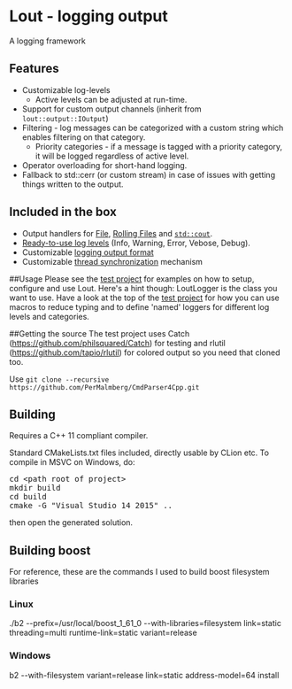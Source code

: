 # Lout - logging output
A logging framework

## Features
* Customizable log-levels
  * Active levels can be adjusted at run-time.
* Support for custom output channels (inherit from `lout::output::IOutput`)
* Filtering - log messages can be categorized with a custom string which enables filtering on that category.
  * Priority categories - if a message is tagged with a priority category, it will be logged regardless of active level.
* Operator overloading for short-hand logging.
* Fallback to std::cerr (or custom stream) in case of issues with getting things written to the output.

## Included in the box
* Output handlers for [File](https://github.com/PerMalmberg/lout/blob/master/lout/dist/include/output/FileOutput.h), [Rolling Files](https://github.com/PerMalmberg/lout/blob/master/lout/dist/include/output/RollingFile.h) and [`std::cout`](https://github.com/PerMalmberg/lout/blob/master/lout/dist/include/output/StdOutput.h).
* [Ready-to-use log levels](https://github.com/PerMalmberg/lout/blob/master/lout/dist/include/loglevel/defaultLevels.h) (Info, Warning, Error, Vebose, Debug).
* Customizable [logging output format](https://github.com/PerMalmberg/lout/blob/master/lout/dist/include/formatting/IFormatter.h)
* Customizable [thread synchronization](https://github.com/PerMalmberg/lout/blob/master/lout/dist/include/threading/Lock.h) mechanism

##Usage
Please see the [test project](https://github.com/PerMalmberg/lout/blob/master/test/test.cpp) for examples on how to setup, configure and use Lout.
Here's a hint though: LoutLogger is the class you want to use. Have a look at the top of the [test project](https://github.com/PerMalmberg/lout/blob/master/test/test.cpp) for how you can
use macros to reduce typing and to define 'named' loggers for different log levels and categories.

##Getting the source
The test project uses Catch (https://github.com/philsquared/Catch) for testing and rlutil (https://github.com/tapio/rlutil) for colored output so you need that cloned too.

Use `git clone --recursive https://github.com/PerMalmberg/CmdParser4Cpp.git`


## Building
Requires a C++ 11 compliant compiler.

Standard CMakeLists.txt files included, directly usable by CLion etc.
To compile in MSVC on Windows, do:
<pre>
cd &lt;path root of project&gt;
mkdir build
cd build
cmake -G "Visual Studio 14 2015" ..
</pre>
then open the generated solution.

## Building boost
For reference, these are the commands I used to build boost filesystem libraries

### Linux
./b2 --prefix=/usr/local/boost_1_61_0 --with-libraries=filesystem  link=static threading=multi runtime-link=static variant=release

### Windows
b2 --with-filesystem variant=release link=static address-model=64 install

